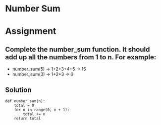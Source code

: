 # Number Sum

# Assignment

## Complete the number_sum function. It should add up all the numbers from 1 to n. For example:
- number_sum(5) -> 1+2+3+4+5 -> 15
- number_sum(3) -> 1+2+3 -> 6

## Solution
    def number_sum(n):
        total = 0
        for n in range(0, n + 1):
            total += n
        return total

